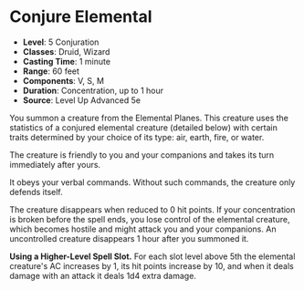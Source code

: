 # Conjure Elemental

- **Level**: 5 Conjuration
- **Classes**: Druid, Wizard
- **Casting Time**: 1 minute
- **Range**: 60 feet
- **Components**: V, S, M
- **Duration**: Concentration, up to 1 hour
- **Source**: Level Up Advanced 5e

You summon a creature from the Elemental Planes. This creature uses the statistics of a conjured elemental creature (detailed below) with certain traits determined by your choice of its type: air, earth, fire, or water.

The creature is friendly to you and your companions and takes its turn immediately after yours.

It obeys your verbal commands. Without such commands, the creature only defends itself.

The creature disappears when reduced to 0 hit points. If your concentration is broken before the spell ends, you lose control of the elemental creature, which becomes hostile and might attack you and your companions. An uncontrolled creature disappears 1 hour after you summoned it.

**Using a Higher-Level Spell Slot.** For each slot level above 5th the elemental creature's AC increases by 1, its hit points increase by 10, and when it deals damage with an attack it deals 1d4 extra damage.
